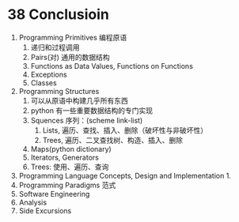# 38 Conclusioin

1. Programming Primitives 编程原语
   1. 递归和过程调用
   2. Pairs(对) 通用的数据结构
   3. Functions as Data Values, Functions on Functions
   4. Exceptions
   5. Classes
2. Programming Structures
   1. 可以从原语中构建几乎所有东西
   2. python 有一些重要数据结构的专门实现
   3. Squences 序列：(scheme link-list)
      1. Lists, 遍历、查找、插入、删除（破坏性与非破坏性）
      2. Trees, 遍历、二叉查找树、构造、插入、删除
   4. Maps(python dictionary)
   5. Iterators, Generators
   6. Trees: 使用、遍历、查询
3. Programming Language Concepts, Design and Implementation
   1. 
4. Programming Paradigms 范式
5. Software Engineering
6. Analysis
7. Side Excursions